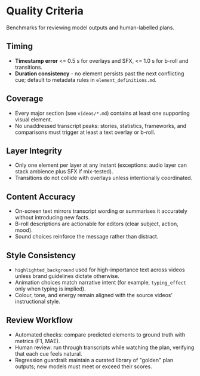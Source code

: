 # Quality Criteria

Benchmarks for reviewing model outputs and human-labelled plans.

## Timing
- **Timestamp error** <= 0.5 s for overlays and SFX, <= 1.0 s for b-roll and transitions.
- **Duration consistency** - no element persists past the next conflicting cue; default to metadata rules in `element_definitions.md`.

## Coverage
- Every major section (see `videos/*.md`) contains at least one supporting visual element.
- No unaddressed transcript peaks: stories, statistics, frameworks, and comparisons must trigger at least a text overlay or b-roll.

## Layer Integrity
- Only one element per layer at any instant (exceptions: audio layer can stack ambience plus SFX if mix-tested).
- Transitions do not collide with overlays unless intentionally coordinated.

## Content Accuracy
- On-screen text mirrors transcript wording or summarises it accurately without introducing new facts.
- B-roll descriptions are actionable for editors (clear subject, action, mood).
- Sound choices reinforce the message rather than distract.

## Style Consistency
- `highlighted_background` used for high-importance text across videos unless brand guidelines dictate otherwise.
- Animation choices match narrative intent (for example, `typing_effect` only when typing is implied).
- Colour, tone, and energy remain aligned with the source videos' instructional style.

## Review Workflow
- Automated checks: compare predicted elements to ground truth with metrics (F1, MAE).
- Human review: run through transcripts while watching the plan, verifying that each cue feels natural.
- Regression guardrail: maintain a curated library of "golden" plan outputs; new models must meet or exceed their scores.
